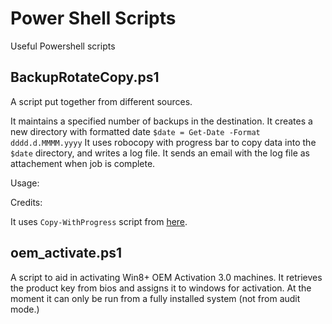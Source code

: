 # Power Shell Scripts
Useful Powershell scripts





BackupRotateCopy.ps1   
--- 
A script put together from different sources.

It maintains a specified number of backups in the destination.
It creates a new directory with formatted date `$date = Get-Date -Format dddd.d.MMMM.yyyy`
It uses robocopy with progress bar to copy data into the `$date` directory, and writes a log file.
It sends an email with the log file as attachement when job is complete.


Usage:



Credits:

It uses `Copy-WithProgress` script from [here](https://keithga.wordpress.com/2014/06/23/copy-itemwithprogress/).



oem_activate.ps1
---
A script to aid in activating Win8+ OEM Activation 3.0 machines.
It retrieves the product key from bios and assigns it to windows for activation.
At the moment it can only be run from a fully installed system (not from audit mode.)
